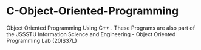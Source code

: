 # C-Object-Oriented-Programming
Object Oriented Programming Using C++ . These Programs are also part of the JSSSTU Information Science and Engineering - Object Oriented Programming Lab (20IS37L)
